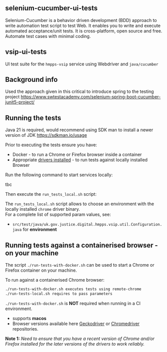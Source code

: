 
## selenium-cucumber-ui-tests
Selenium-Cucumber is a behavior driven development (BDD) approach to write automation test script to test Web. It enables you to write and execute automated acceptance/unit tests. It is cross-platform, open source and free. Automate test cases with minimal coding.

## vsip-ui-tests
UI test suite for the `hmpps-vsip` service using Webdriver and `java/cucumber`

## Background info
Used the approach given in this critical to introduce spring to the testing project
https://www.swtestacademy.com/selenium-spring-boot-cucumber-junit5-project/


## Running the tests

Java 21 is required, would recommend using SDK man to install a newer version of JDK https://sdkman.io/usage

Prior to executing the tests ensure you have:
- Docker - to run a Chrome or Firefox browser inside a container
- Appropriate [drivers installed](#install-driver-binary) - to run tests against locally installed Browser

Run the following command to start services locally:

 tbc   

Then execute the `run_tests_local.sh` script:

The `run_tests_local.sh` script allows to choose an environment with the locally installed `chrome` driver binary.  
For a complete list of supported param values, see:
- `src/test/java/uk.gov.justice.digital.hmpps.vsip.util.Configuration.java` for **environment**

## Running tests against a containerised browser - on your machine

The script `./run-tests-with-docker.sh` can be used to start a Chrome or Firefox container on your machine.

To run against a containerised Chrome browser:

```bash
./run-tests-with-docker.sh executes tests using remote-chrome 
./run-tests-local.sh requires to pass parameters
```

`./run-tests-with-docker.sh` is **NOT** required when running in a CI environment.

- *<operating-system>* supports **macos**
- *<driver-version>* Browser versions available here [Geckodriver](https://github.com/mozilla/geckodriver/tags) or [Chromedriver](http://chromedriver.storage.googleapis.com/) repositories.

**Note 1:** *Need to ensure that you have a recent version of Chrome and/or Firefox installed for the later versions of the drivers to work reliably.*
